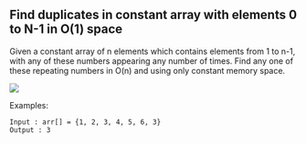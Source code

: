 ## Find duplicates in constant array with elements 0 to N-1 in O(1) space

Given a constant array of n elements which contains elements from 1 to n-1, with any of these numbers appearing any number of times. Find any one of these repeating numbers in O(n) and using only constant memory space.


<img src="https://media.geeksforgeeks.org/wp-content/uploads/duplicates-1.jpg">

Examples: 
 
```
Input : arr[] = {1, 2, 3, 4, 5, 6, 3}
Output : 3
```
